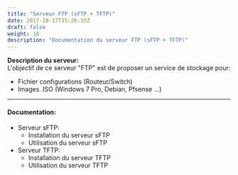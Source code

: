 ```yaml
---
title: "Serveur FTP (sFTP + TFTP)"
date: 2017-10-17T15:26:15Z
draft: false
weight: 10
description: "Documentation du serveur FTP (sFTP + TFTP)"
---
```


**Description du serveur:**  
L'objectif de ce serveur "FTP" est de proposer un service de stockage pour:  
- Fichier configurations (Routeur/Switch)
- Images .ISO (Windows 7 Pro, Debian, Pfsense ...)


---  

#### Documentation:  
- Serveur sFTP:
	- Installation du serveur sFTP
	- Utilisation du serveur sFTP
- Serveur TFTP:
	- Installation du serveur TFTP
	- Utilisation du serveur TFTP 